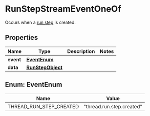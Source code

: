 

# RunStepStreamEventOneOf

Occurs when a [run step](/docs/api-reference/runs/step-object) is created.

## Properties

| Name | Type | Description | Notes |
|------------ | ------------- | ------------- | -------------|
|**event** | [**EventEnum**](#EventEnum) |  |  |
|**data** | [**RunStepObject**](RunStepObject.md) |  |  |



## Enum: EventEnum

| Name | Value |
|---- | -----|
| THREAD_RUN_STEP_CREATED | &quot;thread.run.step.created&quot; |



